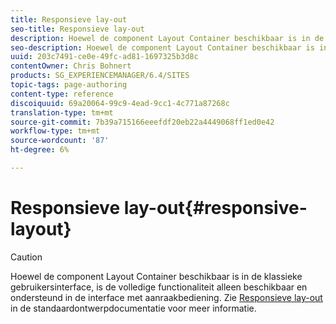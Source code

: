 ```yaml
---
title: Responsieve lay-out
seo-title: Responsieve lay-out
description: Hoewel de component Layout Container beschikbaar is in de klassieke gebruikersinterface, is de volledige functionaliteit alleen beschikbaar en ondersteund in de interface met aanraakbediening.
seo-description: Hoewel de component Layout Container beschikbaar is in de klassieke gebruikersinterface, is de volledige functionaliteit alleen beschikbaar en ondersteund in de interface met aanraakbediening.
uuid: 203c7491-ce0e-49fc-ad81-1697325b3d8c
contentOwner: Chris Bohnert
products: SG_EXPERIENCEMANAGER/6.4/SITES
topic-tags: page-authoring
content-type: reference
discoiquuid: 69a20064-99c9-4ead-9cc1-4c771a87268c
translation-type: tm+mt
source-git-commit: 7b39a715166eeefdf20eb22a4449068ff1ed0e42
workflow-type: tm+mt
source-wordcount: '87'
ht-degree: 6%

---
```



# Responsieve lay-out{#responsive-layout}

>[!CAUTION]
>
>Hoewel de component Layout Container beschikbaar is in de klassieke gebruikersinterface, is de volledige functionaliteit alleen beschikbaar en ondersteund in de interface met aanraakbediening. Zie [Responsieve lay-out](/help/sites-authoring/responsive-layout.md) in de standaardontwerpdocumentatie voor meer informatie.

